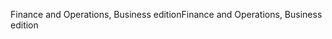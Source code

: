<span data-ttu-id="60b9b-101">Finance and Operations, Business edition</span><span class="sxs-lookup"><span data-stu-id="60b9b-101">Finance and Operations, Business edition</span></span>